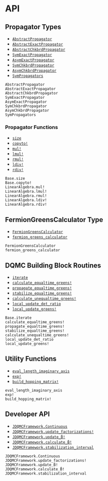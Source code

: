 # API

## Propagator Types

- [`AbstractPropagator`](@ref)
- [`AbstractExactPropagator`](@ref)
- [`AbstractChkbrdPropagator`](@ref)
- [`SymExactPropagator`](@ref)
- [`AsymExactPropagator`](@ref)
- [`SymChkbrdPropagator`](@ref)
- [`AsymChkbrdPropagator`](@ref)
- [`SymPropagators`](@ref)

```@docs
AbstractPropagator
AbstractExactPropagator
AbstractChkbrdPropagator
SymExactPropagator
AsymExactPropagator
SymChkbrdPropagator
AsymChkbrdPropagator
SymPropagators
```

### Propagator Functions

- [`size`](@ref)
- [`copyto!`](@ref)
- [`mul!`](@ref)
- [`lmul!`](@ref)
- [`rmul!`](@ref)
- [`ldiv!`](@ref)
- [`rdiv!`](@ref)

```@docs
Base.size
Base.copyto!
LinearAlgebra.mul!
LinearAlgebra.lmul!
LinearAlgebra.rmul!
LinearAlgebra.ldiv!
LinearAlgebra.rdiv!
```

## FermionGreensCalculator Type

- [`FermionGreensCalculator`](@ref)
- [`fermion_greens_calculator`](@ref)

```@docs
FermionGreensCalculator
fermion_greens_calculator
```

## DQMC Building Block Routines

- [`iterate`](@ref)
- [`calculate_equaltime_greens!`](@ref)
- [`propagate_equaltime_greens!`](@ref)
- [`stabilize_equaltime_greens!`](@ref)
- [`calculate_unequaltime_greens!`](@ref)
- [`local_update_det_ratio`](@ref)
- [`local_update_greens!`](@ref)

```@docs
Base.iterate
calculate_equaltime_greens!
propagate_equaltime_greens!
stabilize_equaltime_greens!
calculate_unequaltime_greens!
local_update_det_ratio
local_update_greens!
```

## Utility Functions

- [`eval_length_imaginary_axis`](@ref)
- [`exp!`](@ref)
- [`build_hopping_matrix!`](@ref)

```@docs
eval_length_imaginary_axis
exp!
build_hopping_matrix!
```

## Developer API

- [`JDQMCFramework.Continuous`](@ref)
- [`JDQMCFramework.update_factorizations!`](@ref)
- [`JDQMCFramework.update_B̄!`](@ref)
- [`JDQMCFramework.calculate_B̄!`](@ref)
- [`JDQMCFramework.stabilization_interval`](@ref)

```@docs
JDQMCFramework.Continuous
JDQMCFramework.update_factorizations!
JDQMCFramework.update_B̄!
JDQMCFramework.calculate_B̄!
JDQMCFramework.stabilization_interval
```